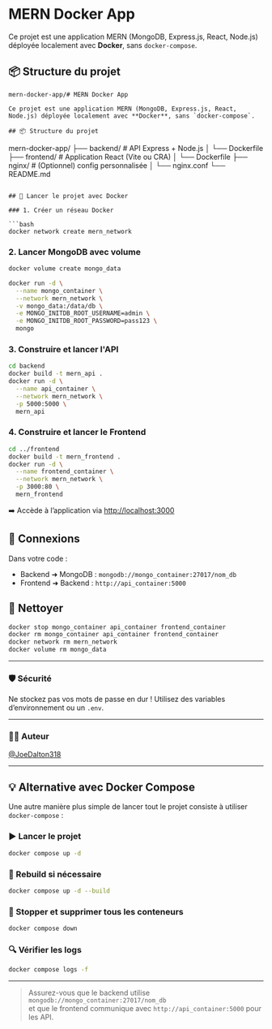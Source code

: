 # MERN Docker App

Ce projet est une application MERN (MongoDB, Express.js, React, Node.js) déployée localement avec **Docker**, sans `docker-compose`.

## 📦 Structure du projet

```
mern-docker-app/# MERN Docker App

Ce projet est une application MERN (MongoDB, Express.js, React, Node.js) déployée localement avec **Docker**, sans `docker-compose`.

## 📦 Structure du projet

```
mern-docker-app/
├── backend/           # API Express + Node.js
│   └── Dockerfile
├── frontend/          # Application React (Vite ou CRA)
│   └── Dockerfile
├── nginx/             # (Optionnel) config personnalisée
│   └── nginx.conf
└── README.md
```

## 🚀 Lancer le projet avec Docker

### 1. Créer un réseau Docker

```bash
docker network create mern_network
```

### 2. Lancer MongoDB avec volume

```bash
docker volume create mongo_data

docker run -d \
  --name mongo_container \
  --network mern_network \
  -v mongo_data:/data/db \
  -e MONGO_INITDB_ROOT_USERNAME=admin \
  -e MONGO_INITDB_ROOT_PASSWORD=pass123 \
  mongo
```

### 3. Construire et lancer l'API

```bash
cd backend
docker build -t mern_api .
docker run -d \
  --name api_container \
  --network mern_network \
  -p 5000:5000 \
  mern_api
```

### 4. Construire et lancer le Frontend

```bash
cd ../frontend
docker build -t mern_frontend .
docker run -d \
  --name frontend_container \
  --network mern_network \
  -p 3000:80 \
  mern_frontend
```

➡️ Accède à l’application via [http://localhost:3000](http://localhost:3000)

## 🔧 Connexions

Dans votre code :

- Backend ➜ MongoDB : `mongodb://mongo_container:27017/nom_db`
- Frontend ➜ Backend : `http://api_container:5000`

## 🧹 Nettoyer

```bash
docker stop mongo_container api_container frontend_container
docker rm mongo_container api_container frontend_container
docker network rm mern_network
docker volume rm mongo_data
```

---

### 🛡️ Sécurité

Ne stockez pas vos mots de passe en dur ! Utilisez des variables d’environnement ou un `.env`.

---

### 👨‍💻 Auteur

[@JoeDalton318](https://github.com/JoeDalton318)

---

## 💡 Alternative avec Docker Compose

Une autre manière plus simple de lancer tout le projet consiste à utiliser `docker-compose` :

### ▶️ Lancer le projet

```bash
docker compose up -d
```

### 🔄 Rebuild si nécessaire

```bash
docker compose up -d --build
```

### 🛑 Stopper et supprimer tous les conteneurs

```bash
docker compose down
```

### 🔍 Vérifier les logs

```bash
docker compose logs -f
```

---

> Assurez-vous que le backend utilise `mongodb://mongo_container:27017/nom_db`  
> et que le frontend communique avec `http://api_container:5000` pour les API.
